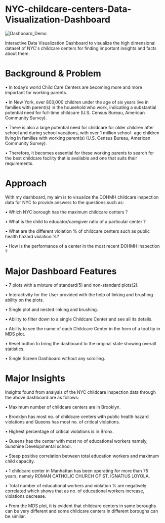 # NYC-childcare-centers-Data-Visualization-Dashboard

![Dashboard_Demo](https://github.com/AJ-ANUJ/NYC-childcare-centers-Data-Visualization-Dashboard/assets/26610301/2bdbb90b-7e0e-4abc-861d-87c8fb4fcb13)

Interactive Data Visualization Dashboard to visualize the high dimensional dataset of NYC's childcare centers for finding important insights and facts about them.

# Background & Problem
• In today’s world Child Care Centers are becoming more and more important for working parents.

• In New York, over 800,000 children under the age of six years live in families with parent(s) in the household who work, indicating a substantial potential need for full-time childcare (U.S. Census Bureau, American Community Survey).

• There is also a large potential need for childcare for older children after school and during school vacations, with over 1 million school- age children living in families with working parent(s) (U.S. Census Bureau, American Community Survey).

• Therefore, it becomes essential for these working parents to search for the best childcare facility that is available and one that suits their requirements.

# Approach
With my dashboard, my aim is to visualize the DOHMH childcare inspection data for NYC to provide answers to the questions such as:

• Which NYC borough has the maximum childcare centers ?

• What is the child to educator/caregiver ratio of a particular center ?

• What are the different violation % of childcare centers such as public health hazard violation %?

• How is the performance of a center in the most recent DOHMH inspection ?

# Major Dashboard Features
• 7 plots with a mixture of standard(5) and non-standard plots(2).

• Interactivity for the User provided with the help of linking and brushing ability on the plots.

• Single plot and nested linking and brushing.

• Ability to filter down to a single Childcare Center and see all its details.

• Ability to see the name of each Childcare Center in the form of a tool tip in MDS plot.

• Reset button to bring the dashboard to the original state showing overall statistics.

• Single Screen Dashboard without any scrolling.

# Major Insights
Insights found from analysis of the NYC childcare inspection data through the above dashboard are as follows:

• Maximum number of childcare centers are in Brooklyn.

• Brooklyn has most no. of childcare centers with public health hazard violations and Queens has most no. of critical violations.

• Highest percentage of critical violations is in Bronx.

• Queens has the center with most no of educational workers namely, Sunshine Developmental school.

• Steep positive correlation between total education workers and maximum child capacity.

• 1 childcare center in Manhattan has been operating for more than 75 years, namely ROMAN CATHOLIC CHURCH OF ST. IGNATIUS LOYOLA.

• Total number of educational workers and violation % are negatively correlated which shows that as no. of educational workers increase, violations decrease.

• From the MDS plot, it is evident that childcare centers in same boroughs can be very different and some childcare centers in different boroughs can be similar.




